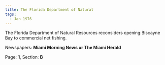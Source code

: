```yaml
---  
title: The Florida Department of Natural  
tags:  
  - Jan 1976  
---  
```

  
The Florida Department of Natural Resources reconsiders opening Biscayne Bay to commercial net fishing.  
  
Newspapers: **Miami Morning News or The Miami Herald**  
  
Page: **1**, Section: **B** 
